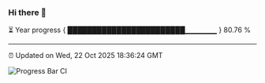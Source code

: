 ### Hi there 👋

⏳ Year progress { ████████████████████████▁▁▁▁▁▁ } 80.76 %

---

⏰ Updated on Wed, 22 Oct 2025 18:36:24 GMT

![Progress Bar CI](https://github.com/ZhaoGui/ZhaoGui/workflows/Progress%20Bar%20CI/badge.svg)
